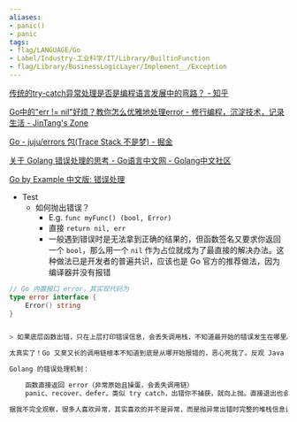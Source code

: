 ```yaml
---
aliases:
- panic()
- panic
tags:
- flag/LANGUAGE/Go
- Label/Industry-工业科学/IT/Library/BuiltinFunction
- flag/Library/BusinessLogicLayer/Implement__/Exception
---
```


[传统的try-catch异常处理是否是编程语言发展中的弯路？ - 知乎](https://www.zhihu.com/question/425726667/answer/1531780075)

[Go中的"err != nil"好烦？教你怎么优雅地处理error - 修行编程，沉淀技术，记录生活 - JinTang's Zone](http://jintang.zone/2021/04/28/go%E4%B8%AD%E7%9A%84err!=nil%E5%A5%BD%E7%83%A6%EF%BC%9F%E6%95%99%E4%BD%A0%E6%80%8E%E4%B9%88%E4%BC%98%E9%9B%85%E5%9C%B0%E5%A4%84%E7%90%86error.html)

[Go - juju/errors 包(Trace Stack 不是梦) - 掘金](https://juejin.cn/post/6873454472958312462)

[关于 Golang 错误处理的思考 - Go语言中文网 - Golang中文社区](https://studygolang.com/articles/29029)

[Go by Example 中文版: 错误处理](https://gobyexample-cn.github.io/errors)

- Test
    - 如何抛出错误？
        - E.g. `func myFunc() (bool, Error)`
        - 直接 `return nil, err`
        - 一般遇到错误时是无法拿到正确的结果的，但函数签名又要求你返回一个 `bool`，那么用一个 `nil` 作为占位就成为了最直接的解决办法。这种做法已是开发者的普遍共识，应该也是 Go 官方的推荐做法，因为编译器并没有报错


```go
// Go 内置接口 error，其实现代码为
type error interface {
    Error() string
}


> 如果底层函数出错，只在上层打印错误信息，会丢失调用栈，不知道最开始的错误发生在哪里。

太真实了！Go 又臭又长的调用链根本不知道到底是从哪开始报错的，恶心死我了。反观 Java Python C# 会自动打印完整的 StackTrace，异常是怎么一步步抛出来的显示的清清楚楚

Golang 的错误处理机制：

    函数直接返回 error（非常原始且操蛋，会丢失调用链）
    panic、recover、defer，类似 try catch，出错你不捕获，就向上抛。直接退出也会比层层返回方便的多。因此go中实现了panic-recover机制，专门用于对这些异常进行抛出和恢复。

据我不完全观察，很多人喜欢异常，其实喜欢的并不是异常，而是抛异常出错时完整的堆栈信息让人很方便的定位问题。


```
